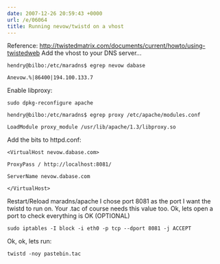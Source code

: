 ```yaml
---
date: 2007-12-26 20:59:43 +0000
url: /e/06064
title: Running nevow/twistd on a vhost
---
```


Reference:
http://twistedmatrix.com/documents/current/howto/using-twistedweb
Add the vhost to your DNS server...

	hendry@bilbo:/etc/maradns$ egrep nevow dabase

	Anevow.%|86400|194.100.133.7
Enable libproxy:

	sudo dpkg-reconfigure apache

	hendry@bilbo:/etc/maradns$ egrep proxy /etc/apache/modules.conf

	LoadModule proxy_module /usr/lib/apache/1.3/libproxy.so
Add the bits to httpd.conf:

	<VirtualHost nevow.dabase.com>

	ProxyPass / http://localhost:8081/

	ServerName nevow.dabase.com

	</VirtualHost>
Restart/Reload maradns/apache
I chose port 8081 as the port I want the twistd to run on. Your .tac of course needs this value too.
Ok, lets open a port to check everything is OK (OPTIONAL)

	sudo iptables -I block -i eth0 -p tcp --dport 8081 -j ACCEPT
Ok, ok, lets run:

	twistd -noy pastebin.tac
